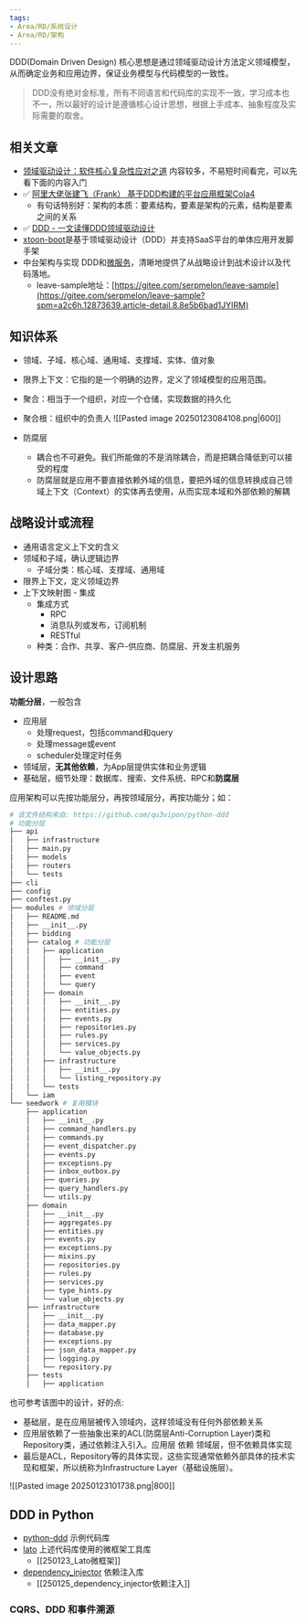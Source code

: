 ```yaml
---
tags:
- Area/RD/系统设计
- Area/RD/架构
---
```


DDD(Domain Driven Design) 核心思想是通过领域驱动设计方法定义领域模型，从而确定业务和应用边界，保证业务模型与代码模型的一致性。

> DDD没有绝对金标准，所有不同语言和代码库的实现不一致，学习成本也不一，所以最好的设计是遵循核心设计思想，根据上手成本、抽象程度及实际需要的取舍。

## 相关文章

- [领域驱动设计：软件核心复杂性应对之道](https://gitcode.com/Resource-Bundle-Collection/43aff/blob/main/%E9%A2%86%E5%9F%9F%E9%A9%B1%E5%8A%A8%E8%AE%BE%E8%AE%A1%EF%BC%9A%E8%BD%AF%E4%BB%B6%E6%A0%B8%E5%BF%83%E5%A4%8D%E6%9D%82%E6%80%A7%E5%BA%94%E5%AF%B9%E4%B9%8B%E9%81%93.PDF%20%20%E4%B8%8B%E8%BD%BD.zip) 内容较多，不易短时间看完，可以先看下面的内容入门
- ✅ [阿里大佬张建飞（Frank） 基于DDD构建的平台应用框架Cola4](https://blog.csdn.net/significantfrank/article/details/110934799)
	- 有句话特别好：架构的本质：要素结构，要素是架构的元素，结构是要素之间的关系
- ✅ [DDD - 一文读懂DDD领域驱动设计](https://developer.aliyun.com/article/1436383)
- [xtoon-boot](https://gitee.com/xtoon/xtoon-boot?spm=a2c6h.12873639.article-detail.10.8e5b6bad1JYIRM)是基于领域驱动设计（DDD）并支持SaaS平台的单体应用开发脚手架
- 中台架构与实现 DDD和[微服务](https://so.csdn.net/so/search?spm=a2c6h.13046898.publish-article.107.1ee76ffaHcJTdJ&q=%E5%BE%AE%E6%9C%8D%E5%8A%A1)，清晰地提供了从战略设计到战术设计以及代码落地。
	- leave-sample地址：[https://gitee.com/serpmelon/leave-sample](https://gitee.com/serpmelon/leave-sample?spm=a2c6h.12873639.article-detail.8.8e5b6bad1JYIRM)


## 知识体系

- 领域、子域、核心域、通用域、支撑域、实体、值对象
- 限界上下文：它指的是一个明确的边界，定义了领域模型的应用范围。
- 聚合：相当于一个组织，对应一个仓储，实现数据的持久化
- 聚合根：组织中的负责人
![[Pasted image 20250123084108.png|600]]

- 防腐层
	- 耦合也不可避免。我们所能做的不是消除耦合，而是把耦合降低到可以接受的程度
	- 防腐层就是应用不要直接依赖外域的信息，要把外域的信息转换成自己领域上下文（Context）的实体再去使用，从而实现本域和外部依赖的解耦
## 战略设计或流程

- 通用语言定义上下文的含义
- 领域和子域，确认逻辑边界
	- 子域分类：核心域、支撑域、通用域
- 限界上下文，定义领域边界
- 上下文映射图 - 集成
	- 集成方式
		- RPC
		- 消息队列或发布，订阅机制
		- RESTful
	- 种类：合作、共享、客户-供应商、防腐层、开发主机服务
## 设计思路

**功能分层**，一般包含
- 应用层
	- 处理request，包括command和query
	- 处理message或event
	- scheduler处理定时任务
- 领域层，**无其他依赖**，为App层提供实体和业务逻辑
- 基础层，细节处理：数据库、搜索、文件系统、RPC和**防腐层**

应用架构可以先按功能层分，再按领域层分，再按功能分；如：

```bash
# 该文件结构来自: https://github.com/qu3vipon/python-ddd
# 功能分层
├── api
│   ├── infrastructure
│   ├── main.py
│   ├── models
│   ├── routers
│   └── tests
├── cli
├── config
├── conftest.py
├── modules # 领域分层
│   ├── README.md
│   ├── __init__.py
│   ├── bidding
│   ├── catalog # 功能分层
│   │   ├── application
│   │   │   ├── __init__.py
│   │   │   ├── command
│   │   │   ├── event
│   │   │   └── query
│   │   ├── domain
│   │   │   ├── __init__.py
│   │   │   ├── entities.py
│   │   │   ├── events.py
│   │   │   ├── repositories.py
│   │   │   ├── rules.py
│   │   │   ├── services.py
│   │   │   └── value_objects.py
│   │   ├── infrastructure
│   │   │   ├── __init__.py
│   │   │   └── listing_repository.py
│   │   └── tests
│   └── iam
└── seedwork # 复用模块
    ├── application
    │   ├── __init__.py
    │   ├── command_handlers.py
    │   ├── commands.py
    │   ├── event_dispatcher.py
    │   ├── events.py
    │   ├── exceptions.py
    │   ├── inbox_outbox.py
    │   ├── queries.py
    │   ├── query_handlers.py
    │   └── utils.py
    ├── domain
    │   ├── __init__.py
    │   ├── aggregates.py
    │   ├── entities.py
    │   ├── events.py
    │   ├── exceptions.py
    │   ├── mixins.py
    │   ├── repositories.py
    │   ├── rules.py
    │   ├── services.py
    │   ├── type_hints.py
    │   └── value_objects.py
    ├── infrastructure
    │   ├── __init__.py
    │   ├── data_mapper.py
    │   ├── database.py
    │   ├── exceptions.py
    │   ├── json_data_mapper.py
    │   ├── logging.py
    │   └── repository.py
    ├── tests
    │   ├── application
```

也可参考该图中的设计，好的点:
- 基础层，是在应用层被传入领域内，这样领域没有任何外部依赖关系
- 应用层依赖了一些抽象出来的ACL(防腐层Anti-Corruption Layer)类和Repository类，通过依赖注入引入。应用层 依赖 领域层，但不依赖具体实现
- 最后是ACL，Repository等的具体实现，这些实现通常依赖外部具体的技术实现和框架，所以统称为Infrastructure Layer（基础设施层）。

![[Pasted image 20250123101738.png|800]]
## DDD in Python

- [python-ddd](https://github.com/qu3vipon/python-ddd) 示例代码库
- [lato](https://lato.readthedocs.io/en/latest/tutorial/index.html) 上述代码库使用的微框架工具库
	- [[250123_Lato微框架]]
- [dependency_injector](https://python-dependency-injector.ets-labs.org/index.html) 依赖注入库
	- [[250125_dependency_injector依赖注入]]

### CQRS、DDD 和事件溯源